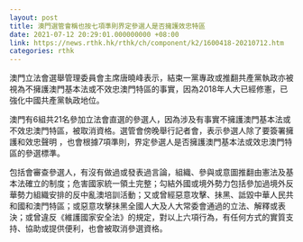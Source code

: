 ```yaml
---
layout: post
title: 澳門選管會稱也按七項準則界定參選人是否擁護效忠特區
date: 2021-07-12 20:29:01.000000000 +08:00
link: https://news.rthk.hk/rthk/ch/component/k2/1600418-20210712.htm
categories: rthk
---
```


澳門立法會選舉管理委員會主席唐曉峰表示，結束一黨專政或推翻共產黨執政亦被視為不擁護澳門基本法或不效忠澳門特區的事實，因為2018年人大已經修憲，已強化中國共產黨執政地位。

澳門有6組共21名參加立法會直選的參選人，因為涉及有事實不擁護澳門基本法或不效忠澳門特區，被取消資格。選管會傍晚舉行記者會，表示參選人除了要簽署擁護和效忠聲明 ，也會根據7項準則，界定參選人是否擁護澳門基本法或效忠澳門特區的參選標準。

包括會審查參選人，有沒有做過或發表過言論，組織、參與或意圖推翻由憲法及基本法確立的制度；危害國家統一領土完整；勾結外國或境外勢力包括參加過境外反華勢力組織安排的反中亂澳培訓活動；又或曾經惡意攻擊、抺黑、詆毀中華人民共和國和澳門特區；或惡意攻擊抺黑全國人大及人大常委會通過的立法、解釋或表決；或曾違反《維護國家安全法》的規定，對以上六項行為，有任何方式的實質支持、協助或提供便利，也會被取消參選資格。
